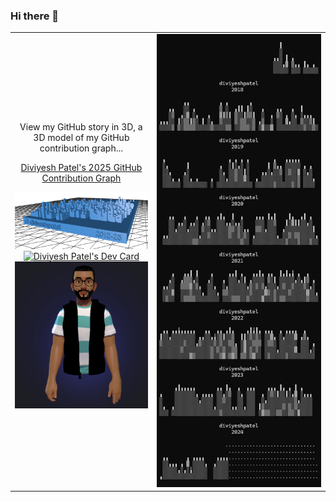 ### Hi there 👋

<table>
    <tr>
        <td width="45%" align="center">
            <p>View my GitHub story in 3D, a 3D model of my GitHub contribution graph...</p>
            <p>
                <a href="https://github.com/diviyeshpatel/diviyeshpatel/blob/main/diviyeshpatel-2025-github-skyline.stl" title="Diviyesh Patel's 2025 GitHub Contribution Graph">Diviyesh Patel's 2025 GitHub Contribution Graph</a>
            </p>
            <a href="https://github.com/diviyeshpatel/diviyeshpatel/blob/main/diviyeshpatel-2012-25-github-skyline.stl" title="Diviyesh Patel's Entire GitHub Contribution Graph">
                <img src="https://github.com/diviyeshpatel/diviyeshpatel/blob/main/Skyline.png?raw=true" width="100%" alt="Diviyesh Patel's Entire GitHub Contribution Graph"/>
            </a>
            <a href="https://app.daily.dev/diviyeshpatel"><img src="https://api.daily.dev/devcards/v2/bLJ5cluH7GAtgpjrVjOof.png?type=default&r=vz3" width="375" alt="Diviyesh Patel's Dev Card"/></a>   
            <img src="https://github.com/diviyeshpatel/diviyeshpatel/blob/main/DiviyeshPatel.png?raw=true" width="100%" alt="Diviyesh Patel's Microsoft Avatar"/>
        </td>
        <td width="55%" align="center">
            <img src="https://github.com/diviyeshpatel/diviyeshpatel/blob/main/Skyline_2018-2025.png?raw=true" width="100%" alt="Diviyesh Patel's GitHub Contribution Graph By Year"/>
        </td>
    </tr>
</table>

<!--
**diviyeshpatel/diviyeshpatel** is a ✨ _special_ ✨ repository because its `README.md` (this file) appears on your GitHub profile.

Here are some ideas to get you started:

- 🔭 I’m currently working on ...
- 🌱 I’m currently learning ...
- 👯 I’m looking to collaborate on ...
- 🤔 I’m looking for help with ...
- 💬 Ask me about ...
- 📫 How to reach me: ...
- 😄 Pronouns: ...
- ⚡ Fun fact: ...
-->
